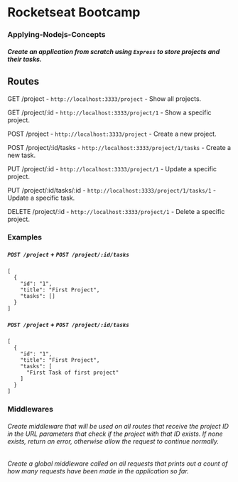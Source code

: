 # Rocketseat Bootcamp

### Applying-Nodejs-Concepts

##### Create an application from scratch using `Express` to store projects and their tasks.


## Routes

GET /project - `http://localhost:3333/project` - Show all projects.

GET /project/:id - `http://localhost:3333/project/1` - Show a specific project.

POST /project - `http://localhost:3333/project` - Create a new project.

POST /project/:id/tasks - `http://localhost:3333/project/1/tasks` - Create a new task.

PUT /project/:id - `http://localhost:3333/project/1` - Update a specific project.

PUT /project/:id/tasks/:id - `http://localhost:3333/project/1/tasks/1` - Update a specific task.

DELETE /project/:id - `http://localhost:3333/project/1` - Delete a specific project.


### Examples

##### `POST /project` + `POST /project/:id/tasks`
```
[
  {
    "id": "1",
    "title": "First Project",
    "tasks": []
  }
]
```

##### `POST /project` + `POST /project/:id/tasks`
```
[
  {
    "id": "1",
    "title": "First Project",
    "tasks": [
      "First Task of first project"
    ]
  }
]
```


### Middlewares

###### Create middleware that will be used on all routes that receive the project ID in the URL parameters that check if the project with that ID exists. If none exists, return an error, otherwise allow the request to continue normally.

###### Create a global middleware called on all requests that prints out a count of how many requests have been made in the application so far.
